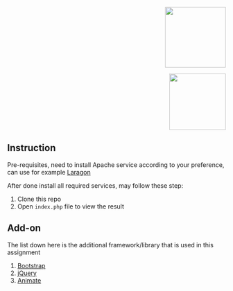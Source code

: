 
<p  align="right">
<a  href="https://osky.com.au/"  target="_blank"><img  src="https://osky.com.au/wp-content/uploads/2020/06/cropped-osky_default.png"  width="140"></a></p>
<p  align="right"><a  href="https://www.php.net/"  target="_blank"><img  src="https://www.php.net/images/logos/new-php-logo.png"  width="130"></a>
</p>

  
## Instruction

  

Pre-requisites, need to install Apache service according to your preference, can use for example [Laragon](https://laragon.org/)

After done install all required services, may follow these step:

1. Clone this repo
2. Open ```index.php``` file to view the result

  

## Add-on

  
The list down here is the additional framework/library that is used in this assignment

1. [Bootstrap](https://getbootstrap.com/)
2. [jQuery](https://jquery.com/)
3. [Animate](https://animate.style/)